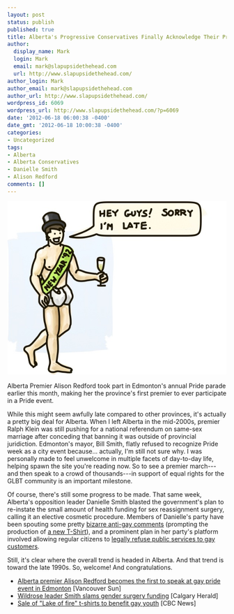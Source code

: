 ```yaml
---
layout: post
status: publish
published: true
title: Alberta's Progressive Conservatives Finally Acknowledge Their Progressive Side
author:
  display_name: Mark
  login: Mark
  email: mark@slapupsidethehead.com
  url: http://www.slapupsidethehead.com/
author_login: Mark
author_email: mark@slapupsidethehead.com
author_url: http://www.slapupsidethehead.com/
wordpress_id: 6069
wordpress_url: http://www.slapupsidethehead.com/?p=6069
date: '2012-06-18 06:00:38 -0400'
date_gmt: '2012-06-18 10:00:38 -0400'
categories:
- Uncategorized
tags:
- Alberta
- Alberta Conservatives
- Danielle Smith
- Alison Redford
comments: []
---
```

![A fully-grown New Year's](/wp-content/media/2012/06/late-new-year-cliche.jpg "This illustration was also delivered late. Sorry about that. ;)")

Alberta Premier Alison Redford took part in Edmonton's annual Pride parade earlier this month, making her the province's first premier to ever participate in a Pride event.

While this might seem awfully late compared to other provinces, it's actually a pretty big deal for Alberta. When I left Alberta in the mid-2000s, premier Ralph Klein was still pushing for a national referendum on same-sex marriage after conceding that banning it was outside of provincial juridiction. Edmonton's mayor, Bill Smith, flatly refused to recognize Pride week as a city event because... actually, I'm still not sure why. I was personally made to feel unwelcome in multiple facets of day-to-day life, helping spawn the site you're reading now. So to see a premier march---and then speak to a crowd of thousands---in support of equal rights for the GLBT community is an important milestone.

Of course, there's still some progress to be made. That same week, Alberta's opposition leader Danielle Smith blasted the government's plan to re-instate the small amount of health funding for sex reassignment surgery, calling it an elective cosmetic procedure. Members of Danielle's party have been spouting some pretty [bizarre anti-gay comments](http://www.slapupsidethehead.com/2012/04/the-real-wildrose-candidates/ "Lake of Fire!") (prompting the production of [a new T-Shirt](http://www.cbc.ca/news/canada/calgary/story/2012/06/06/edmonton-lake-of-fire-tshirts-pride.html "It's Fire-o-riffic!")), and a prominent plan in her party's platform involved allowing regular citizens to [legally refuse public services to gay customers](http://www.slapupsidethehead.com/2012/04/wildrose-party-pushes-for-anti-gay-conscience-rights/ "Thank you again, Alberta, for not voting for these kooks en masse.").

Still, it's clear where the overall trend is headed in Alberta. And that trend is toward the late 1990s. So, welcome! And congratulations.

- [Alberta premier Alison Redford becomes the first to speak at gay pride event in Edmonton](http://www.vancouversun.com/news/Alberta+premier+Alison+Redford+becomes+first+speak+pride+event+Edmonton/6758407/story.html) [Vancouver Sun]
- [Wildrose leader Smith slams gender surgery funding](http://www.calgaryherald.com/news/alberta/Wildrose+leader+Smith+slams+gender+surgery+funding/6756577/story.html) [Calgary Herald]
- [Sale of "Lake of fire" t-shirts to benefit gay youth](http://www.cbc.ca/news/canada/calgary/story/2012/06/06/edmonton-lake-of-fire-tshirts-pride.html) [CBC News]
